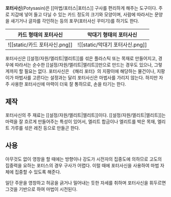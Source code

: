**포터사신**(Potysasin)은 [[마법/포터스|포터스]] 구사를 편리하게 해주는 도구이다. 주로 지갑에 넣어 들고 다닐 수 있는 카드 정도의 크기와 모양이며, 사람에 따라서는 문양을 새기거나 글자를 각인하는 등의 포꾸(포터사신 꾸미기)를 하기도 한다.

| 카드 형태의 포터사신     |   막대기 형태의 포터사신  |
| --- | --- |
|   ![[static/카드 포터사신.png]]  |   ![[static/막대기 포터사신.png]]  |

포터사신은 [[설정/자원/엘리트|엘리트]]를 섞은 플라스틱 또는 목재로 만들어지고, 경우에 따라서는 순수한 [[설정/자원/엘리트|엘리트]]만으로 만드는 경우도 있으나, 그렇게까지 할 필요는 없다. 포터사신은 《해리 포터》의 지팡이에 해당하는 물건이나, 지팡이가 마법사를 고른다는 설정과는 달리 포터사신은 마법사를 가리지 않는다. 하지만 자주 사용한 포터사신에 마력이 더욱 잘 통하므로, 손을 타기는 한다.

## 제작

포터사신의 주 재료는 [[설정/자원/엘리트|엘리트]]이다. [[설정/자원/엘리트|엘리트]]는 마력을 잘 흐르게 만들어주는 특성이 있어서, 엘리트 합금이나 엘리트를 박은 목재, 엘리트 가루를 섞은 레진 등으로 만들곤 한다.

## 사용

아무것도 없이 영창을 할 때에는 방향이나 강도가 시전자의 집중도에 의하므로 고도의 집중력을 요하는 포터스의 경우 구사가 어렵다. 이럴 때에 포터사신을 사용하여 마법 자체에 집중할 수 있도록 해준다.

일단 주문을 영창하고 허공을 긁거나 밀어내는 듯한 자세를 취하며 포터사신을 휘두르면 그것을 기반으로 하여 마법이 시전된다.